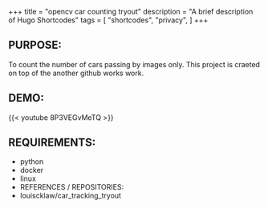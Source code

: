 +++
title = "opencv car counting tryout"
description = "A brief description of Hugo Shortcodes"
tags = [
    "shortcodes",
    "privacy",
]
+++

## <!--more-->

## PURPOSE:

To count the number of cars passing by images only. This project is craeted on top of the another github works work.

## DEMO:

{{< youtube 8P3VEGvMeTQ >}}

## REQUIREMENTS:

- python
- docker
- linux
- REFERENCES / REPOSITORIES:
- louiscklaw/car_tracking_tryout
